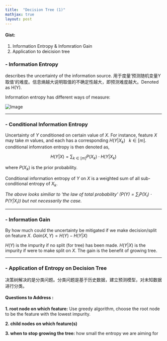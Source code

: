 ```yaml
---
title:  "Decision Tree (1)"
mathjax: true
layout: post
---
```



#### Gist:
1. Information Entropy & Infomration Gain
2. Application to deicision tree

### - Information Entropy
 describes the uncertainty of the information source. 用于度量’预测随机变量Y取值‘的难度。信息熵越大说明取值的不确定性越大，即预测难度越大。Denoted as H(Y).

Information entropy has different ways of measure:

![Image](https://pic4.zhimg.com/80/v2-d5f495bb90c50dd07e89617585c926f7.png)

__________
### - Conditional Information Entropy
Uncertainty of $Y$ conditioned on certain value of $X$. For instance, feature $X$ may take $m$ values, and each has a corresponding $H(Y|X_k) \ \ \ k \in [m]$. conditional infomration entropy is then denoted as,

$$H(Y|X) = \sum_{k \in [m]}P(X_k) \cdot H(Y|X_k)$$

where $P(X_k)$ is the prior probability.

Conditional information entropy of $Y$ on $X$ is a weighted sum of all sub-conditional entropy of $X_k$.

*The above looks similiar to 'the law of total probability' $\left(P(Y) = \sum_i P(X_i) \cdot P(Y|X_i)  \right)$ but not necessarily the case.*
__________


### - Information Gain
By how much could the uncertainty be mitigated if we make decision/split on feature $X$.
$Gain(X, Y) = H(Y) - H(Y|X)$

$H(Y)$ is the impurity if no split (for tree) has been made. $H(Y|X)$ is the impurity if were to make split on $X$. The gain is the benefit of growing tree.

____

### - Application of Entropy on Decision Tree

决策树解决的是分类问题。分类问题是基于历史数据，建立预测模型，对未知数据进行分类。

#### Questions to Address :

**1. root node on which feature:** Use greedy algorithm, choose the root node to be the feature with the lowest impurity.

**2. child nodes on which feature(s)**

**3. when to stop growing the tree:** how small the entropy we are aiming for
